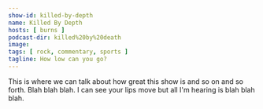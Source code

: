 ```yaml
---
show-id: killed-by-depth
name: Killed By Depth
hosts: [ burns ]
podcast-dir: killed%20by%20death
image:
tags: [ rock, commentary, sports ]
tagline: How low can you go?
---
```


This is where we can talk about how great this show is and so on and so forth. Blah blah blah. I can see your lips move but all I'm hearing is blah blah blah.
